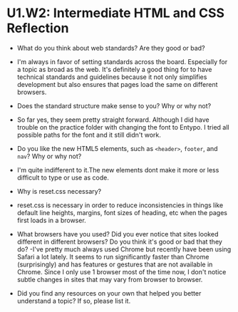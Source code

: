 # U1.W2: Intermediate HTML and CSS Reflection

* What do you think about web standards? Are they good or bad?
- I'm always in favor of setting standards across the board. Especially for a topic as broad as the web. It's definitely a good thing for to have technical standards and guidelines because it not only simplifies development but also ensures that pages load the same on different browsers.


* Does the standard structure make sense to you? Why or why not?
- So far yes, they seem pretty straight forward. Although I did have trouble on the practice folder with changing the font to Entypo. I tried all possible paths for the font and it still didn't work.


* Do you like the new HTML5 elements, such as `<header>`, `footer`, and `nav`? Why or why not?
- I'm quite indifferent to it.The new elements dont make it more or less difficult to type or use as code.


* Why is reset.css necessary?
- reset.css is necessary in order to reduce inconsistencies in things like default line heights, margins, font sizes of heading, etc when the pages first loads in a browser.

* What browsers have you used? Did you ever notice that sites looked different in different browsers? Do you think it's good or bad that they do?
-I've pretty much always used Chrome but recently have been using Safari a lot lately. It seems to run significantly faster than Chrome (surprisingly) and has features or gestures that are not available in Chrome. Since I only use 1 browser most of the time now, I don't notice subtle changes in sites that may vary from browser to browser.


* Did you find any resources on your own that helped you better understand a topic? If so, please list it.